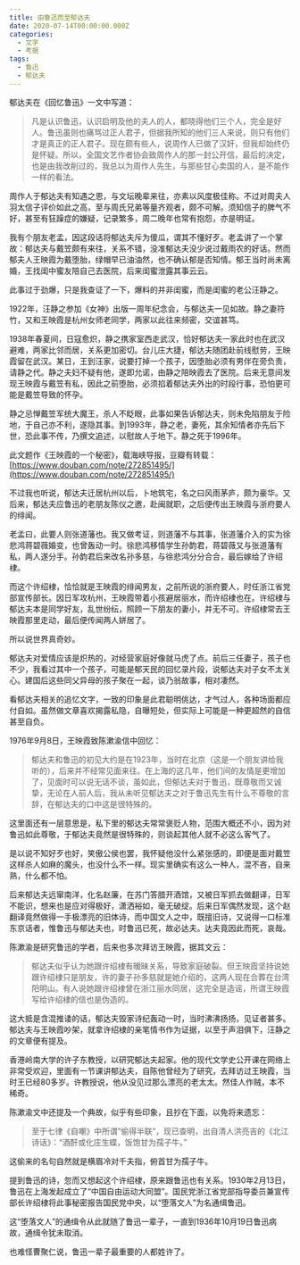 ```yaml
---
title: 由鲁迅而至郁达夫
date: 2020-07-14T00:00:00.000Z
categories:
  - 文字
  - 考据
tags:
  - 鲁迅
  - 郁达夫
---
```


郁达夫在《回忆鲁迅》一文中写道：

> 凡是认识鲁迅，认识启明及他的夫人的人，都晓得他们三个人，完全是好人。鲁迅虽则也痛骂过正人君子，但据我所知的他们三人来说，则只有他们才是真正的正人君子。现在颇有些人，说周作人已做了汉奸，但我却始终仍是怀疑。所以，全国文艺作者协会致周作人的那一封公开信，最后的决定，也是由我改削过的，我总以为周作人先生，与那些甘心卖国的人，是不能作一样的看法。

周作人于郁达夫有知遇之恩，与文坛晚辈来往，亦素以风度极佳称。不过对周夫人羽太信子评价如此之高，至与周氏兄弟等量齐观者，颇不可解。须知信子的脾气不好，甚至有狂躁症的嫌疑，记录繁多，周二晚年也常有抱怨，亦是明证。
<!-- more -->
我有个朋友老孟，因这段话将郁达夫斥为傻瓜，谓其不懂好歹。老孟讲了一个掌故：郁达夫与戴笠颇有来往，关系不错，没准郁达夫没少说过戴雨农的好话。然而郁夫人王映霞为戴堕胎，绿帽早已油油然，也不确认郁是否知情。郁王当时尚未离婚，王找闺中蜜友陪自己去医院，后来闺蜜泄露其事云云。

此事过于劲爆，只是我查证了一下，爆料的并非闺蜜，而是闺蜜的老公汪静之。

1922年，汪静之参加《女神》出版一周年纪念会，与郁达夫一见如故。静之妻符竹，又和王映霞是杭州女师老同学，两家以此往来频密，交谊甚笃。

1938年春夏间，日寇愈炽，静之携家室西走武汉，恰好郁达夫一家此时也在武汉避难，两家比邻而居，关系更加密切。台儿庄大捷，郁达夫随团赴前线慰劳，王映霞留在武汉。某日，王到汪家，说要打掉一个孩子，因堕胎必须有男伴在旁负责，请静之代。静之夫妇不疑有他，遂即允诺，由静之陪映霞去了医院。后来无意间发现王映霞与戴笠有私，因此之前堕胎，必须掐着郁达夫外出的时段行事，恐怕更可能是戴笠导致的怀孕。

静之忌惮戴笠军统大魔王，杀人不眨眼，此事如果告诉郁达夫，则未免陷朋友于险地，于自己亦不利，遂隐其事。到1993年，静之老，妻死，其余知情者亦先后下世，恐此事不传，乃撰文追述，以慰故人于地下。静之死于1996年。

此文题作《王映霞的一个秘密》，载海峡导报，豆瓣有转载：[https://www.douban.com/note/272851495/](https://www.douban.com/note/272851495/)

不过我也听说，郁达夫迁居杭州以后，卜地筑宅，名之曰风雨茅庐，颇为豪华。又后来，郁达夫应鲁迅的老朋友陈仪之邀，赴闽就职，之后便传出王映霞与浙府要人的绯闻。

老孟曰，此要人则张道藩也。我又做考证，则道藩不与其事，张道藩介入的实为徐悲鸿蒋碧薇婚变，也曾轰动一时。徐悲鸿移情学生孙韵君，蒋碧薇又与张道藩有私，两人遂分手。孙韵君后来改名孙多慈，与徐悲鸿分分合合，最后嫁给了许绍棣。

而这个许绍棣，恰恰就是王映霞的绯闻男友，之前所说的浙府要人，时任浙江省党部宣传部长。因日军攻杭州，王映霞带着小孩避居丽水，而许绍棣也在。许绍棣与郁达夫本是同学好友，乱世纷纭，照顾一下朋友的妻小，并无不可。许绍棣常去王映霞那里走动，最后便传闻两人姘居了。

所以说世界真奇妙。

郁达夫对爱情应该是炽热的，对经营家庭好像就马虎了点。前后三任妻子，孩子也不少，我看过其中一个孩子，可能是郁天民的回忆录片段，说郁达夫对子女不太关心。建国后这些同父异母的孩子聚在一起，谈乃翁故事，相对凄然。

看郁达夫相关的追忆文字，一致的印象是此君聪明佻达，才气过人，各种场面都应付自如。虽然做文章喜欢揭露私隐，自曝短处，但实际上可能是一种更超然的自信甚至自负。

1976年9月8日，王映霞致陈漱渝信中回忆：

> 郁达夫和鲁迅的初见大约是在1923年，当时在北京（这是一个朋友讲给我听的），后来并不经常见面来往。在上海的这几年，他们间的友情是更增加了，见面时可以说无话不谈，虽如此，但郁达夫对于鲁迅，既尊敬而又诚挚，无论在人前人后，我从未听见郁达夫之对于鲁迅先生有什么不尊敬的言辞，在郁达夫的口中这是很特殊的。

这里面还有一层意思是，私下里的郁达夫常常褒贬人物，范围大概还不小，因为对鲁迅如此尊敬，于郁达夫竟然是很特殊的，则谈起其他人就不必这么客气了。

是以说不知好歹也好，笑傲公侯也罢，我怀疑他没什么紧张感的，即便是面对戴笠这样杀人如麻的魔头，也没什么不一样。现实里确实有这么一种人，混不吝，自来熟，什么都不怕。

后来郁达夫远窜南洋，化名赵廉，在苏门答腊开酒馆，又被日军抓去做翻译，日军不能识，想来也是应对得极好，潇洒裕如，毫无破绽。后来日军偶然发现，这个赵翻译竟然做得一手极漂亮的旧体诗，而中国文人之中，既擅旧诗，又说得一口标准东京话者，惟鲁迅与郁达夫也，时鲁迅已死，故必达夫。达夫竟因此而死，哀哉。

陈漱渝是研究鲁迅的学者，后来也多次拜访王映霞，据其文云：

> 郁达夫似乎认为她跟许绍棣有暧昧关系，导致家庭破裂。但王映霞坚持说她跟许绍棣只是朋友，许的妻子孙多慈就是她介绍的，这两人现在合葬在台湾阳明山。有人说她跟许绍棣曾在浙江丽水同居，这完全是造谣，所谓王映霞写给许绍棣的信也是伪造的。

这大抵是含混推诿的话，郁达夫毁家诗纪轰动一时，当时沸沸扬扬，见证者甚多。郁达夫与王映霞吵架，就拿许绍棣的亲笔情书作为证据，以至于声泪俱下，汪静之的文章便有提及。

香港岭南大学的许子东教授，以研究郁达夫起家。他的现代文学史公开课在网络上非常受欢迎，里面有一节课讲郁达夫，自陈他曾经为了研究，去拜访过王映霞，当时王已经80多岁。许教授说，他从没见过那么漂亮的老太太。然佳人作贼，本不稀奇。

陈漱渝文中还提及一个典故，似乎有些印象，且抄在下面，以免将来遗忘：

> 至于七律《自嘲》中所谓“偷得半联”，现已查明，出自清人洪亮吉的《北江诗话》：“酒酐或化庄生蝶，饭饱甘为孺子牛。”

这偷来的名句自然就是横眉冷对千夫指，俯首甘为孺子牛。

提到鲁迅的诗，忽而又想起这个许绍棣，原来跟鲁迅也有关系。1930年2月13日，鲁迅在上海发起成立了“中国自由运动大同盟”。国民党浙江省党部指导委员兼宣传部长许绍棣将此事秘密报告国民党中央，以“堕落文人”为名通缉鲁迅。

这“堕落文人”的通缉令从此就随了鲁迅一辈子，一直到1936年10月19日鲁迅病故，通缉令犹未取消。

也难怪曹聚仁说，鲁迅一辈子最重要的人都姓许了。
